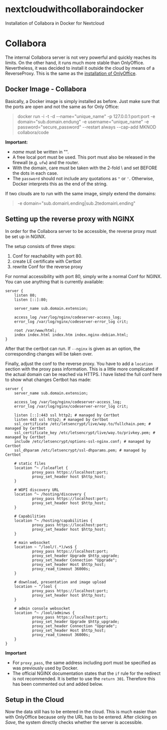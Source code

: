 # nextcloudwithcollaboraindocker
Installation of Collabora in Docker for Nextcloud

# Collabora
The internal Collabora server is not very powerful and quickly reaches its limits. On the other hand, it runs much more stable than OnlyOffice. Nevertheless, it was decided to install it outside the cloud by means of a ReverseProxy. This is the same as the [installation of OnlyOffice](https://github.com/Fiodin/nextcloudwithooindocker).

## Docker Image - Collabora
Basically, a Docker image is simply installed as before. Just make sure that the ports are open and not the same as for Only Office:
> docker run -i -t -d --name="unique_name" -p 127.0.0.1:port:port \-e domain="sub\.domain\.endung" \-e username="unique_name" \-e password="secure_password" \--restart always \--cap-add MKNOD collabora/code

**Important:**
- *name* must be written in "".
- A free local port must be used. This port must also be released in the firewall (e.g. `ufw`) and the router.
- With the domain, care must be taken with the 2-fold \\ and set BEFORE the dots in each case.
- The `password` should not include any quotations as `"` or `'`. Otherwise, Docker interprets this as the end of the string.

If two clouds are to run with the same image, simply extend the domains:
> -e domain="sub\.domain\\.ending|sub\.2tedomain\\.ending"

## Setting up the reverse proxy with NGINX
In order for the Collabora server to be accessible, the reverse proxy must be set up in NGINX.

The setup consists of three steps:
1. Conf for reachability with port 80.
2. create LE certificate with Certbot
3. rewrite Conf for the reverse proxy

For normal accessibility with port 80, simply write a normal Conf for NGINX. You can use anything that is currently available:
>
    server {
        listen 80;
        listen [::]:80;

        server_name sub.domain.extension;

        access_log /var/log/nginx/codeserver-access_log;
        error_log /var/log/nginx/codeserver-error_log crit;

        root /var/www/html;
        index index.html index.htm index.nginx-debian.html;
    }

After that the certbot can run. If `--nginx` is given as an option, the corresponding changes will be taken over.

Finally, adjust the conf to the reverse proxy. You have to add a `location` section with the proxy pass information. This is a little more complicated if the actual domain can be reached via HTTPS. I have listed the full conf here to show what changes Certbot has made:
>
    server {
        server_name sub.domain.extension;

        access_log /var/log/nginx/codeserver-access_log;
        error_log /var/log/nginx/codeserver-error_log crit;

        listen [::]:443 ssl http2; # managed by Certbot
        listen 443 ssl http2; # managed by Certbot
        ssl_certificate /etc/letsencrypt/live/way.to/fullchain.pem; # managed by Certbot
        ssl_certificate_key /etc/letsencrypt/live/way.to/privkey.pem; # managed by Certbot
        include /etc/letsencrypt/options-ssl-nginx.conf; # managed by Certbot
        ssl_dhparam /etc/letsencrypt/ssl-dhparams.pem; # managed by Certbot

        # static files
        location ^~ /loleaflet {
                proxy_pass https://localhost:port;
                proxy_set_header host $http_host;
        }

        # WOPI discovery URL
        location ^~ /hosting/discovery {
                proxy_pass https://localhost:port;
                proxy_set_header host $http_host;
        }

        # Capabilities
        location ^~ /hosting/capabilities {
                proxy_pass https://localhost:port;
                proxy_set_header host $http_host;
        }

        # main websocket
        location ~ ^/lool/(.*)/ws$ {
                proxy_pass https://localhost:port;
                proxy_set_header Upgrade $http_upgrade;
                proxy_set_header Connection "Upgrade";
                proxy_set_header Host $http_host;
                proxy_read_timeout 36000s;
        }

        # download, presentation and image upload
        location ~ ^/lool {
                proxy_pass https://localhost:port;
                proxy_set_header host $http_host;
        }

        # admin console websocket
        location ^~ /lool/adminws {
                proxy_pass https://localhost:port;
                proxy_set_header Upgrade $http_upgrade;
                proxy_set_header Connection "Upgrade";
                proxy_set_header Host $http_host;
                proxy_read_timeout 36000s;
        }
    }

**Important**

- For `proxy_pass`, the same address including port must be specified as was previously used by Docker.
- The official NGINX documentation states that the `if` rule for the redirect is not recommended. It is better to use the `return 301`. Therefore this has been commented out and added below.

## Setup in the Cloud
Now the data still has to be entered in the cloud. This is much easier than with OnlyOffice because only the URL has to be entered. After clicking on *Save*, the system directly checks whether the server is accessible.
